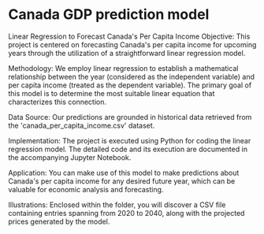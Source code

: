 # Canada GDP prediction model
Linear Regression to Forecast Canada's Per Capita Income
Objective: This project is centered on forecasting Canada's per capita income for upcoming years through the utilization of a straightforward linear regression model.

Methodology: We employ linear regression to establish a mathematical relationship between the year (considered as the independent variable) and per capita income (treated as the dependent variable). The primary goal of this model is to determine the most suitable linear equation that characterizes this connection.

Data Source: Our predictions are grounded in historical data retrieved from the 'canada_per_capita_income.csv' dataset.

Implementation: The project is executed using Python for coding the linear regression model. The detailed code and its execution are documented in the accompanying Jupyter Notebook.

Application: You can make use of this model to make predictions about Canada's per capita income for any desired future year, which can be valuable for economic analysis and forecasting.

Illustrations: Enclosed within the folder, you will discover a CSV file containing entries spanning from 2020 to 2040, along with the projected prices generated by the model.
